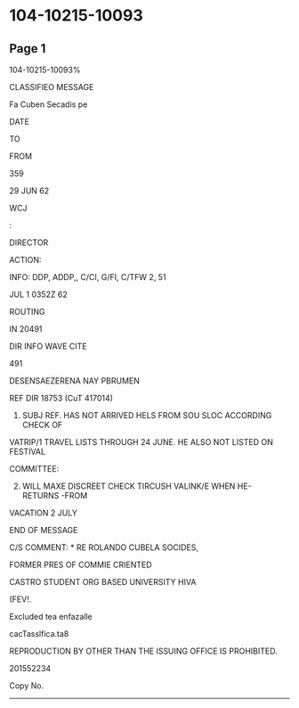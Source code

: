 # 104-10215-10093

## Page 1

104-10215-10093%

CLASSIFIEO MESSAGE

Fa Cuben Secadis pe

DATE

TO

FROM

359

29 JUN 62

WCJ

:

DIRECTOR

ACTION:

INFO: DDP, ADDP,, C/CI, G/FI, C/TFW 2, 51

JUL 1 0352Z 62

ROUTING

IN 20491

DIR INFO WAVE CITE

491

DESENSAEZERENA NAY PBRUMEN

REF DIR 18753 (CuT 417014)

1. SUBJ REF. HAS NOT ARRIVED HELS FROM SOU SLOC ACCORDING CHECK OF

VATRIP/1 TRAVEL LISTS THROUGH 24 JUNE. HE ALSO NOT LISTED ON FESTIVAL

COMMITTEE:

2. WILL MAXE DISCREET CHECK TIRCUSH VALINK/E WHEN HE- RETURNS -FROM

VACATION 2 JULY

END OF MESSAGE

C/S COMMENT: * RE ROLANDO CUBELA SOCIDES,

FORMER PRES OF COMMIE CRIENTED

CASTRO STUDENT ORG BASED UNIVERSITY HIVA

(FEV!.

Excluded tea enfazalle

cacTasslfica.ta8

REPRODUCTION BY OTHER THAN THE ISSUING OFFICE IS PROHIBITED.

201552234

Copy No.

---

